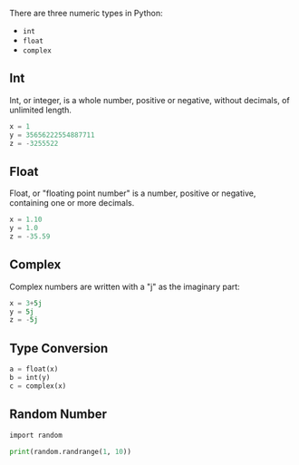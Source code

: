There are three numeric types in Python:
- `int`
- `float`
- `complex`

## Int

Int, or integer, is a whole number, positive or negative, without decimals, of unlimited length.
```python
x = 1  
y = 35656222554887711  
z = -3255522
```
## Float

Float, or "floating point number" is a number, positive or negative, containing one or more decimals.
```python
x = 1.10  
y = 1.0  
z = -35.59
```
## Complex

Complex numbers are written with a "j" as the imaginary part:
```python
x = 3+5j  
y = 5j  
z = -5j
```

## Type Conversion

```python
a = float(x)
b = int(y)
c = complex(x)
```

## Random Number

```python
import random  
  
print(random.randrange(1, 10))
```